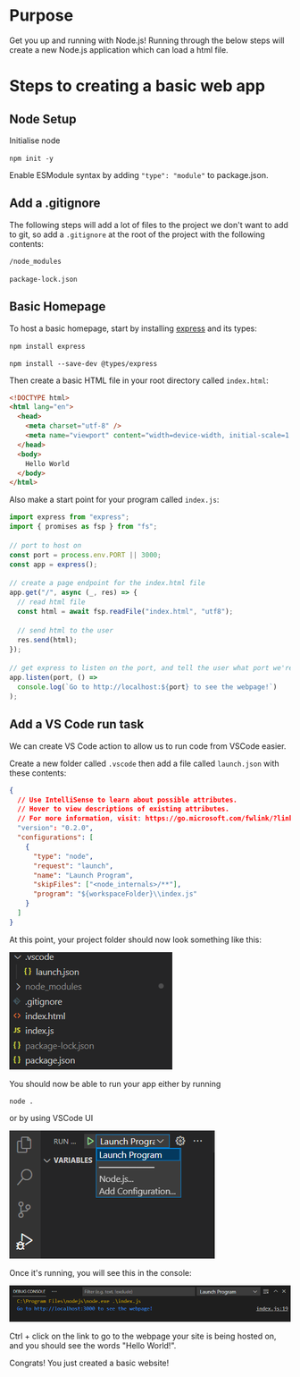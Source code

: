 # Purpose

Get you up and running with Node.js! Running through the below steps will create a new Node.js application which can load a html file.

# Steps to creating a basic web app

## Node Setup

Initialise node

`npm init -y`

Enable ESModule syntax by adding
`"type": "module"` to package.json.

## Add a .gitignore

The following steps will add a lot of files to the project we don't want to add to git, so add a `.gitignore` at the root of the project with the following contents:

```
/node_modules

package-lock.json
```

## Basic Homepage

To host a basic homepage, start by installing [express](https://expressjs.com/) and its types:

`npm install express`

`npm install --save-dev @types/express`

Then create a basic HTML file in your root directory called `index.html`:

```html
<!DOCTYPE html>
<html lang="en">
  <head>
    <meta charset="utf-8" />
    <meta name="viewport" content="width=device-width, initial-scale=1.0" />
  </head>
  <body>
    Hello World
  </body>
</html>
```

Also make a start point for your program called `index.js`:

```js
import express from "express";
import { promises as fsp } from "fs";

// port to host on
const port = process.env.PORT || 3000;
const app = express();

// create a page endpoint for the index.html file
app.get("/", async (_, res) => {
  // read html file
  const html = await fsp.readFile("index.html", "utf8");

  // send html to the user
  res.send(html);
});

// get express to listen on the port, and tell the user what port we're using
app.listen(port, () =>
  console.log(`Go to http://localhost:${port} to see the webpage!`)
);
```

## Add a VS Code run task

We can create VS Code action to allow us to run code from VSCode easier.

Create a new folder called `.vscode` then add a file called `launch.json` with these contents:

```json
{
  // Use IntelliSense to learn about possible attributes.
  // Hover to view descriptions of existing attributes.
  // For more information, visit: https://go.microsoft.com/fwlink/?linkid=830387
  "version": "0.2.0",
  "configurations": [
    {
      "type": "node",
      "request": "launch",
      "name": "Launch Program",
      "skipFiles": ["<node_internals>/**"],
      "program": "${workspaceFolder}\\index.js"
    }
  ]
}
```

At this point, your project folder should now look something like this:

![Folder Contents](images/GettingStartedFolderContents.png)

You should now be able to run your app either by running

```
node .
```

or by using VSCode UI

![Run Application](images/LaunchProgram.png)

Once it's running, you will see this in the console:

![Program running in Debug Console](images/RunningInDebugConsole.png)

Ctrl + click on the link to go to the webpage your site is being hosted on, and you should see the words "Hello World!".

Congrats! You just created a basic website!
